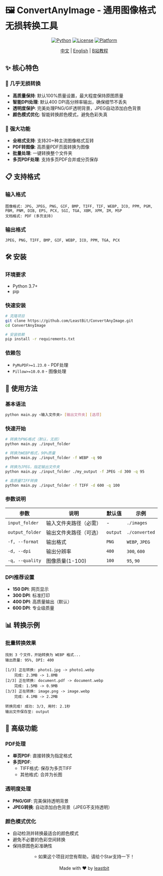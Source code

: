 # 🖼️ ConvertAnyImage - 通用图像格式无损转换工具

<div align="center">

[![Python](https://img.shields.io/badge/Python-3.7+-blue.svg)](https://www.python.org/)
[![License](https://img.shields.io/badge/License-Custom-green.svg)](LICENSE)
[![Platform](https://img.shields.io/badge/Platform-Windows%20%7C%20Linux%20%7C%20macOS-lightgrey.svg)]()

[中文](./README.md) | [English](./README_EN.md) | [B站教程]()

</div>

## ✨ 核心特色

### 🎯 **几乎无损转换**
- **高质量保持**: 默认100%质量设置，最大程度保持原图质量
- **智能DPI处理**: 默认400 DPI高分辨率输出，确保细节不丢失
- **透明度保护**: 完美处理PNG/GIF透明背景，JPEG自动添加白色背景
- **颜色模式优化**: 智能转换颜色模式，避免色彩失真

### 🚀 **强大功能**
- **全格式支持**: 支持20+种主流图像格式互转
- **PDF转图像**: 高质量PDF页面转换为图像
- **批量处理**: 一键转换整个文件夹
- **多页PDF处理**: 支持多页PDF合并或分页保存

## 📋 支持格式

### 输入格式
```
图像格式: JPG, JPEG, PNG, GIF, BMP, TIFF, TIF, WEBP, ICO, PPM, PGM, PBM, PNM, DIB, EPS, PCX, SGI, TGA, XBM, XPM, IM, MSP
文档格式: PDF (多页支持)
```

### 输出格式
```
JPEG, PNG, TIFF, BMP, GIF, WEBP, ICO, PPM, TGA, PCX
```

## 🛠️ 安装

### 环境要求
- Python 3.7+
- pip

### 快速安装
```bash
# 克隆项目
git clone https://github.com/LeastBit/ConvertAnyImage.git
cd ConvertAnyImage

# 安装依赖
pip install -r requirements.txt
```

### 依赖包
- `PyMuPDF>=1.23.0` - PDF处理
- `Pillow>=10.0.0` - 图像处理

## 🚀 使用方法

### 基本语法
```bash
python main.py <输入文件夹> [输出文件夹] [选项]
```

### 快速开始
```bash
# 转换为PNG格式（默认，无损）
python main.py ./input_folder

# 转换为WEBP格式，90%质量
python main.py ./input_folder -f WEBP -q 90

# 转换为JPEG，指定输出文件夹
python main.py ./input_folder ./my_output -f JPEG -d 300 -q 95

# 高质量TIFF转换
python main.py ./input_folder -f TIFF -d 600 -q 100
```

### 参数说明

| 参数 | 说明 | 默认值 | 示例 |
|------|------|--------|------|
| `input_folder` | 输入文件夹路径（必需） | - | `./images` |
| `output_folder` | 输出文件夹路径（可选） | `output` | `./converted` |
| `-f, --format` | 输出格式 | `PNG` | `WEBP`, `JPEG` |
| `-d, --dpi` | 输出分辨率 | `400` | `300`, `600` |
| `-q, --quality` | 图像质量(1-100) | `100` | `95`, `90` |

### DPI推荐设置
- **150 DPI**: 网页显示
- **300 DPI**: 标准打印
- **400 DPI**: 高质量输出（默认）
- **600 DPI**: 专业级质量

## 📊 转换示例

### 批量转换效果
```
找到 3 个文件，开始转换为 WEBP 格式...
输出质量: 95%, DPI: 400

[1/3] 正在转换: photo1.jpg -> photo1.webp
    完成: 2.3MB -> 1.8MB
[2/3] 正在转换: document.pdf -> document.webp  
    完成: 1.5MB -> 0.9MB
[3/3] 正在转换: image.png -> image.webp
    完成: 4.1MB -> 2.2MB

转换完成! 成功: 3/3, 用时: 2.1秒
输出文件保存至: output
```

## 🔧 高级功能

### PDF处理
- **单页PDF**: 直接转换为指定格式
- **多页PDF**: 
  - TIFF格式: 保存为多页TIFF
  - 其他格式: 合并为长图

### 透明度处理
- **PNG/GIF**: 完美保持透明背景
- **JPEG转换**: 自动添加白色背景（JPEG不支持透明）

### 颜色模式优化
- 自动检测并转换最适合的颜色模式
- 避免不必要的色彩空间转换
- 保持原图色彩准确性

<div align="center">

⭐ 如果这个项目对您有帮助，请给个Star支持一下！

Made with ❤️ by [leastbit](https://github.com/leastbit)

</div>
